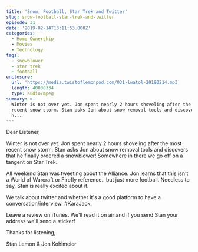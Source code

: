 ```yaml
---
title: 'Snow, Football, Star Trek and Twitter'
slug: snow-football-star-trek-and-twitter
episode: 31
date: '2019-02-14T13:11:53.000Z'
categories:
  - Home Ownership
  - Movies
  - Technology
tags:
  - snowblower
  - star trek
  - football
enclosure:
  url: 'https://media.twistoflemonpod.com/031-lwatol-20190214.mp3'
  length: 40080334
  type: audio/mpeg
summary: >-
  Winter is not over yet. Jon spent nearly 2 hours shoveling after the most
  recent snow storm. Stan asks Jon about snow removal tools and discovers that
  h...
---
```


Dear Listener,

Winter is not over yet. Jon spent nearly 2 hours shoveling after the most recent snow storm. Stan asks Jon about snow removal tools and discovers that he finally ordered a snowblower! Somewhere in there we go off on a tangent on Star Trek.

All weekend Stan was tweeting about the Alliance. Jon learns that this isn't a World of Warcraft or Firefly reference.. but just more football. Needless to say, Stan is really excited about it.

We talk about twitter and whether it's a good platform to have a conversation/interview. #KaraJack.

Leave a review on iTunes. We'll read it on air and if you send Stan your address we'll send a sticker!

Thanks for listening,

Stan Lemon & Jon Kohlmeier

